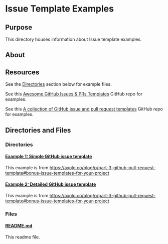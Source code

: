 # Issue Template Examples

## Purpose

This directory houses information about Issue template examples.

## About

## Resources

See the [Directories](./README.md#directories) section below for example files.

See this [Awesome GitHub Issues & PRs Templates](https://github.com/devspace/awesome-github-templates) GitHub repo for examples.

See this [A collection of GitHub issue and pull request templates](https://github.com/stevemao/github-issue-templates?tab=readme-ov-file) GitHub repo for examples.

## Directories and Files

### Directories

#### [Example 1: Simple GitHub issue template](./Example1Axolo.md)

This example is from https://axolo.co/blog/p/part-3-github-pull-request-template#bonus-issue-templates-for-your-project

#### [Example 2: Detailed GitHub issue template](./Example2Axolo.md)

This example is from https://axolo.co/blog/p/part-3-github-pull-request-template#bonus-issue-templates-for-your-project

### Files

#### [README.md](./README.md)

This readme file.
